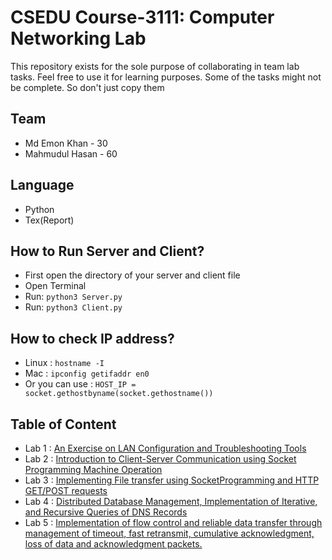 # CSEDU Course-3111: Computer Networking Lab

This repository exists for the sole purpose of collaborating in team lab tasks. Feel free to use it for learning purposes. Some of the tasks might not be complete. So don't just copy them

## Team
 - Md Emon Khan - 30
 - Mahmudul Hasan - 60

## Language
 - Python
 - Tex(Report)

## How to Run Server and Client?
- First open the directory of your server and client file
- Open Terminal
- Run: ```python3 Server.py```
- Run: ```python3 Client.py```
 ## How to check IP address?
 - Linux : ```hostname -I```
 - Mac   : ```ipconfig getifaddr en0```
 - Or you can use : ```HOST_IP = socket.gethostbyname(socket.gethostname())```

 ## Table of Content
  - Lab 1 : [An Exercise on LAN Configuration and Troubleshooting Tools](https://github.com/ignite312/Networking-Lab/tree/main/Lab%201)
  - Lab 2 : [Introduction to Client-Server Communication using Socket Programming Machine Operation](https://github.com/ignite312/Networking-Lab/tree/main/Lab%202)
  - Lab 3 : [Implementing File transfer using SocketProgramming and HTTP GET/POST requests](https://github.com/ignite312/Networking-Lab/tree/main/Lab%203)
  - Lab 4 : [Distributed Database Management, Implementation of Iterative, and Recursive Queries of DNS Records](https://github.com/ignite312/Networking-Lab/tree/main/Lab%204)
  - Lab 5 : [Implementation of flow control and reliable data transfer through management of timeout, fast retransmit, cumulative acknowledgment, loss of data and acknowledgment packets.](https://github.com/ignite312/Networking-Lab/tree/main/Lab%205)
